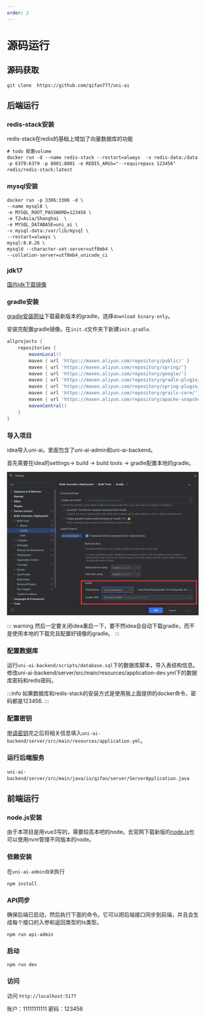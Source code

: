 ```yaml
---
order: 2
---
```


# 源码运行

## 源码获取

```shell
git clone  https://github.com/qifan777/uni-ai
```

## 后端运行

### redis-stack安装

redis-stack在redis的基础上增加了向量数据库的功能

```shell
# todo 配置volume
docker run -d --name redis-stack --restart=always  -v redis-data:/data -p 6379:6379 -p 8001:8001 -e REDIS_ARGS="--requirepass 123456" redis/redis-stack:latest
```

### mysql安装

```shell
docker run -p 3306:3306 -d \
--name mysql8 \
-e MYSQL_ROOT_PASSWORD=123456 \
-e TZ=Asia/Shanghai  \
-e MYSQL_DATABASE=uni_ai \
-v mysql-data:/var/lib/mysql \
--restart=always \
mysql:8.0.26 \
mysqld --character-set-server=utf8mb4 \
--collation-server=utf8mb4_unicode_ci  
```

### jdk17

[国内jdk下载镜像](https://injdk.cn/)

### gradle安装

[gradle安装网址](https://gradle.org/releases/)下载最新版本的gradle，选择`download binary-only`。

安装完配置gradle镜像。在`init.d`文件夹下新建`init.gradle`.

```gradle
allprojects {
    repositories {
        mavenLocal()
        maven { url 'https://maven.aliyun.com/repository/public/' }
        maven { url 'https://maven.aliyun.com/repository/spring/'}
        maven { url 'https://maven.aliyun.com/repository/google/'}
        maven { url 'https://maven.aliyun.com/repository/gradle-plugin/'}
        maven { url 'https://maven.aliyun.com/repository/spring-plugin/'}
        maven { url 'https://maven.aliyun.com/repository/grails-core/'}
        maven { url 'https://maven.aliyun.com/repository/apache-snapshots/'}
        mavenCentral()
    }
}
```

### 导入项目

idea导入uni-ai。里面包含了uni-ai-admin和uni-ai-backend。

首先需要在idea的settings-> build -> build tools -> gradle配置本地的gradle。

![gradle配置](image.png)

::: warning
然后一定要关闭idea重启一下，要不然idea会自动下载gradle，而不是使用本地的下载完且配置好镜像的gradle。
:::

### 配置数据库

运行`uni-ai-backend/scripts/database.sql`下的数据库脚本，导入表结构信息。修改uni-ai-backend/server/src/main/resources/application-dev.yml下的数据库密码和redis密码。

:::info
如果数据库和redis-stack的安装方式是使用我上面提供的docker命令，密码都是123456.
:::

### 配置密钥

[申请密钥](../use/README.md#ai厂商密钥配置)完之后将相关信息填入`uni-ai-backend/server/src/main/resources/application.yml`。

### 运行后端服务

`uni-ai-backend/server/src/main/java/io/qifan/server/ServerApplication.java`

## 前端运行

### node.js安装

由于本项目是用vue3写的，需要较高本吧的node。去官网下载新版的[node.js](https://nodejs.org/en)也可以使用nvm管理不同版本的node。

### 依赖安装

在`uni-ai-admin目录`执行

```shell
npm install
```

### API同步

确保后端已启动，然后执行下面的命令。它可以把后端接口同步到前端，并且会生成每个接口的入参和返回类型的ts类型。

```shell
npm run api-admin
```

### 启动

```shell
npm run dev
```

### 访问

访问 `http://localhost:5177`

账户：11111111111
密码：123456
